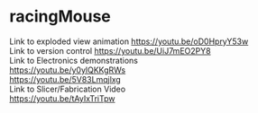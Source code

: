 # racingMouse

Link to exploded view animation https://youtu.be/oD0HpryY53w
<br>
Link to version control https://youtu.be/UiJ7mEO2PY8
<br>
Link to Electronics demonstrations
<br>
https://youtu.be/y0ylQKKgRWs
<br>
https://youtu.be/5V83Lmqjlxg
<br>
Link to Slicer/Fabrication Video
<br>
https://youtu.be/tAyIxTriTpw

